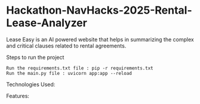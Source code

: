 # Hackathon-NavHacks-2025-Rental-Lease-Analyzer

Lease Easy is an AI powered website that helps in summarizing the complex and critical clauses related to rental agreements.

Steps to run the project

    Run the requirements.txt file : pip -r requirements.txt
    Run the main.py file : uvicorn app:app --reload


Technologies Used:

Features: